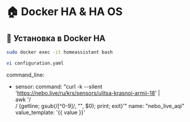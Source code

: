 # 🏠 Docker HA & HA OS

## 🐳 Установка в Docker HA

```bash
sudo docker exec -it homeassistant bash
```
```bash
vi configuration.yaml
```
command_line:
  - sensor:
      command: "curl -k --silent 'https://nebo.live/ru/krs/sensors/ulitsa-krasnoi-armii-18' | \
        awk '/<div class=.text.>/ {getline; gsub(/[^0-9]/, \"\", $0); print; exit}'"
      name: "nebo_live_aqi"
      value_template: '{{ value }}'
